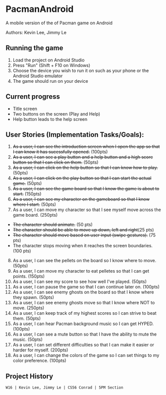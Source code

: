 # PacmanAndroid
A mobile version of the of Pacman game on Android

Authors: Kevin Lee, Jimmy Le

## Running the game
1. Load the project on Android Studio
2. Press "Run" (Shift + F10 on Windows)
3. Choose the device you wish to run it on such as your phone or the Android Studio emulator
4. The game should run on your device

## Current progress
* Title screen
* Two buttons on the screen (Play and Help)
* Help button leads to the help screen

## User Stories (Implementation Tasks/Goals):
1. ~~As a user, I can see the introduction screen when I open the app so that I can know it has sucessfully opened.~~ (100pts)
2. ~~As a user, I can see a play button and a help button and a high score button so that I can click on them.~~ (50pts)
3. ~~As a user, I can click on the help button so that I can know how to play.~~ (50pts)
4. ~~As a user, I can click on the play button so that I can start the actual game.~~ (50pts)
5. ~~As a user, I can see the game board so that I know the game is about to start.~~ (150pts)
6. ~~As a user, I can see my character on the gameboard so that I know where I start.~~ (50pts)
7. As a user, I can move my character so that I see myself move across the game board. (250pts)
  * ~~The character should animate.~~ (50 pts)
  * ~~The character should be able to move up down, left and right~~(25 pts)
  * ~~The character should move based on user input (swipe gestures).~~ (75 pts)
  * The character stops moving when it reaches the screen boundaries. (100 pts)
8. As a user, I can see the pellets on the board so I know where to move. (50pts)
9. As a user, I can move my character to eat pelletes so that I can get points. (150pts)
10. As a user, I can see my score to see how well I've played. (50pts)
11. As a user, I can pause the game so that I can continue later on. (100pts)
12. As a user, I can see enemy ghosts on the board so that I know where they spawn. (50pts)
13. As a user, I can see enemy ghosts move so that I know where NOT to move. (250pts)
14. As a user, I can keep track of my highest scores so I can strive to beat them. (50pts)
15. As a user, I can hear Pacman background music so I can get HYPED. (100pts)
16. As a user, I can see a mute button so that I have the ability to mute the music. (50pts)
17. As a user, I can set different difficulties so that I can make it easier or harder for myself. (200pts)
18. As a user, I can change the colors of the game so I can set things to my color preference. (100pts)

## Project History
```
W16 | Kevin Lee, Jimmy Le | CS56 Conrad | 5PM Section
```
